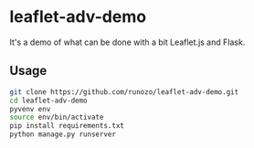 # leaflet-adv-demo
It's a demo of what can be done with a bit Leaflet.js and Flask.

## Usage
```bash
git clone https://github.com/runozo/leaflet-adv-demo.git
cd leaflet-adv-demo
pyvenv env
source env/bin/activate
pip install requirements.txt
python manage.py runserver
```

